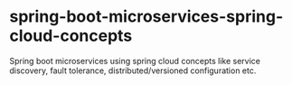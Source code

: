 # spring-boot-microservices-spring-cloud-concepts
Spring boot microservices using spring cloud concepts like service discovery, fault tolerance, distributed/versioned configuration etc.
